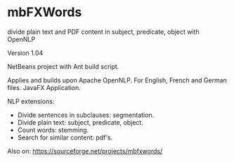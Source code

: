 # mbFXWords
divide plain text and PDF content in subject, predicate, object with OpenNLP

Version 1.04

NetBeans project with Ant build script.

Applies and builds upon Apache OpenNLP. For English, French and German files. JavaFX Application.

NLP extensions:
- Divide sentences in subclauses: segmentation.
- Divide plain text: subject, predicate, object.
- Count words: stemming.
- Search for similar content: pdf's.

Also on: <a href="https://sourceforge.net/projects/mbfxwords/" target="_blank">https://sourceforge.net/projects/mbfxwords/</a>
